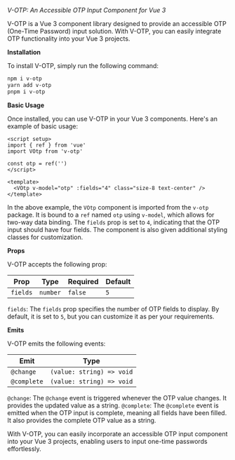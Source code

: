 *V-OTP: An Accessible OTP Input Component for Vue 3*

V-OTP is a Vue 3 component library designed to provide an accessible OTP (One-Time Password) input solution. With V-OTP, you can easily integrate OTP functionality into your Vue 3 projects.

**Installation**

To install V-OTP, simply run the following command:

```bash
npm i v-otp
yarn add v-otp
pnpm i v-otp
```

**Basic Usage**

Once installed, you can use V-OTP in your Vue 3 components. Here's an example of basic usage:

```vue
<script setup>
import { ref } from 'vue'
import VOtp from 'v-otp'

const otp = ref('')
</script>

<template>
  <VOtp v-model="otp" :fields="4" class="size-8 text-center" />
</template>
```

In the above example, the `VOtp` component is imported from the `v-otp` package. It is bound to a `ref` named `otp` using `v-model`, which allows for two-way data binding. The `fields` prop is set to `4`, indicating that the OTP input should have four fields. The component is also given additional styling classes for customization.

**Props**

V-OTP accepts the following prop:

| Prop          | Type          | Required      | Default       |
| ------------- | ------------- | ------------- | ------------- |
| `fields`      | `number`      | `false`       | `5`           |

`fields`: The `fields` prop specifies the number of OTP fields to display. By default, it is set to `5`, but you can customize it as per your requirements.

**Emits**

V-OTP emits the following events:

| Emit          | Type                         |
| ------------- | ---------------------------- |
| `@change`     | `(value: string) => void`    |
| `@complete`   | `(value: string) => void`    |

`@change`: The `@change` event is triggered whenever the OTP value changes. It provides the updated value as a string. 
`@complete`: The `@complete` event is emitted when the OTP input is complete, meaning all fields have been filled. It also provides the complete OTP value as a string.

With V-OTP, you can easily incorporate an accessible OTP input component into your Vue 3 projects, enabling users to input one-time passwords effortlessly.
